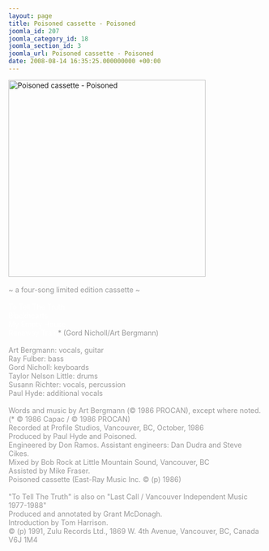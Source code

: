 ```yaml
---
layout: page
title: Poisoned cassette - Poisoned
joomla_id: 207
joomla_category_id: 18
joomla_section_id: 3
joomla_url: Poisoned cassette - Poisoned
date: 2008-08-14 16:35:25.000000000 +00:00
---
```

<div>
<div>
<img src="images/stories/album_covers/album_descriptions/poisoned-poisoned(cassette).jpg" alt="Poisoned cassette - Poisoned" title="Poisoned cassette - Poisoned" style="border: 0px solid #000000; width: 389px; height: 388px" width="389" align="bottom" height="388" /><br />
<br />
<span style="color: #999999" class="Apple-style-span">~ a four-song limited edition cassette ~</span><br />
</div>
<div>
<br />
<span style="color: #ffffff">To Tell The Truth <br />
Blackhearts<br />
My Empty House<br />
Runaway Train</span><span style="color: #999999">* (Gord Nicholl/Art Bergmann)<br />
<br />
Art Bergmann: vocals, guitar<br />
Ray Fulber: bass<br />
Gord Nicholl: keyboards<br />
Taylor Nelson Little: drums<br />
Susann Richter: vocals, percussion<br />
Paul Hyde: additional vocals<br />
<br />
</span><span style="color: #999999">Words and music by Art Bergmann</span><span style="color: #999999"> (&copy; 1986 PROCAN), except where noted. (* &copy; 1986 Capac / &copy; 1986 PROCAN)<br />
Recorded at Profile Studios, Vancouver, BC, October, 1986<br />
Produced by Paul Hyde and Poisoned.<br />
Engineered by Don Ramos. Assistant engineers: Dan Dudra and Steve Cikes.<br />
Mixed by Bob Rock at Little Mountain Sound, Vancouver, BC<br />
Assisted by Mike Fraser.<br />
Poisoned cassette (East-Ray Music Inc. &copy; (p) 1986)<br />
<br />
&quot;To Tell The Truth&quot; is also on &quot;Last Call / Vancouver Independent Music 1977-1988&quot;<br />
Produced and annotated by Grant McDonagh.<br />
Introduction by Tom Harrison.<br />
&copy; (p) 1991, Zulu Records Ltd., 1869 W. 4th Avenue, Vancouver, BC, Canada V6J 1M4</span><br />
<!--EndFragment-->
</div>
</div>
